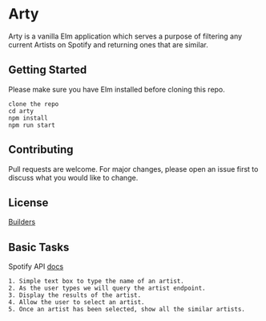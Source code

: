 # Arty

Arty is a vanilla Elm application which serves a purpose of filtering any current Artists on Spotify and returning ones that are similar.

## Getting Started

Please make sure you have Elm installed before cloning this repo.

```
clone the repo
cd arty
npm install
npm run start
```

## Contributing

Pull requests are welcome. For major changes, please open an issue first to discuss what you would like to change.

## License

[Builders](https://www.meetup.com/Elm-and-the-functional-world-Cape-Town/)

## Basic Tasks

Spotify API [docs](https://developer.spotify.com/documentation/web-api/reference/)

```
1. Simple text box to type the name of an artist.
2. As the user types we will query the artist endpoint.
3. Display the results of the artist.
4. Allow the user to select an artist.
5. Once an artist has been selected, show all the similar artists.
```
